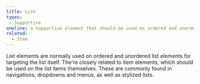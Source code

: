 ```yaml
---
title: List
types:
 - Supportive
oneline: a supportive element that should be used on ordered and unordered List elements.
related:
  - Item
---
```


List elements are normally used on ordered and unordered list elements for targeting the list itself. The're closely related to Item elements, which should be used on the list items themselves. These are commonly found in navigations, dropdowns and menus, as well as stylized lists.
